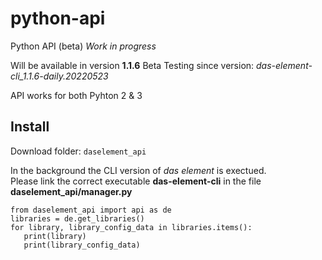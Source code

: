# python-api

Python API (beta)
_Work in progress_

Will be available in version **1.1.6**
Beta Testing since version: *das-element-cli_1.1.6-daily.20220523*

API works for both Pyhton 2 & 3

## Install

Download folder: `daselement_api`

In the background the CLI version of _das element_ is exectued.  
Please link the correct executable **das-element-cli** in the file **daselement_api/manager.py**

```
from daselement_api import api as de
libraries = de.get_libraries()
for library, library_config_data in libraries.items():
   print(library)
   print(library_config_data)
```
